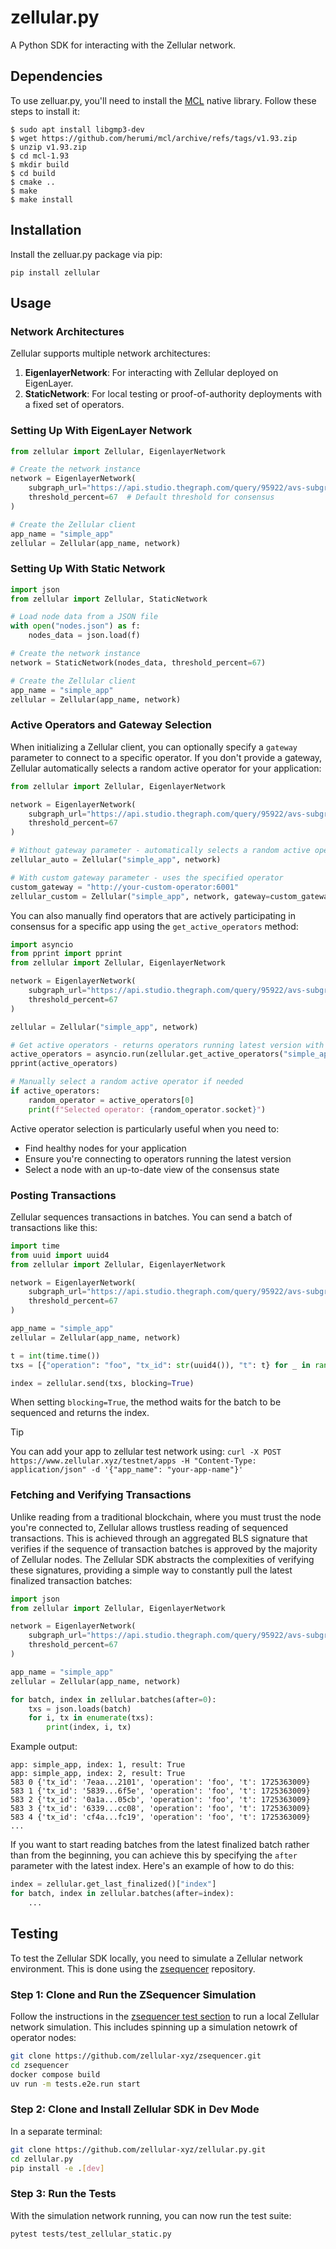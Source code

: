 # zellular.py

A Python SDK for interacting with the Zellular network.

## Dependencies

To use zelluar.py, you'll need to install the [MCL](https://github.com/herumi/mcl) native library. Follow these steps to install it:

```
$ sudo apt install libgmp3-dev
$ wget https://github.com/herumi/mcl/archive/refs/tags/v1.93.zip
$ unzip v1.93.zip
$ cd mcl-1.93
$ mkdir build
$ cd build
$ cmake ..
$ make
$ make install
```

## Installation

Install the zelluar.py package via pip:

```
pip install zellular
```

## Usage

### Network Architectures

Zellular supports multiple network architectures:

1. **EigenlayerNetwork**: For interacting with Zellular deployed on EigenLayer.
2. **StaticNetwork**: For local testing or proof-of-authority deployments with a fixed set of operators.

### Setting Up With EigenLayer Network

```python
from zellular import Zellular, EigenlayerNetwork

# Create the network instance
network = EigenlayerNetwork(
    subgraph_url="https://api.studio.thegraph.com/query/95922/avs-subgraph/v0.0.3",
    threshold_percent=67  # Default threshold for consensus
)

# Create the Zellular client
app_name = "simple_app"
zellular = Zellular(app_name, network)
```

### Setting Up With Static Network

```python
import json
from zellular import Zellular, StaticNetwork

# Load node data from a JSON file
with open("nodes.json") as f:
    nodes_data = json.load(f)

# Create the network instance
network = StaticNetwork(nodes_data, threshold_percent=67)

# Create the Zellular client
app_name = "simple_app"
zellular = Zellular(app_name, network)
```

### Active Operators and Gateway Selection

When initializing a Zellular client, you can optionally specify a `gateway` parameter to connect to a specific operator. If you don't provide a gateway, Zellular automatically selects a random active operator for your application:

```python
from zellular import Zellular, EigenlayerNetwork

network = EigenlayerNetwork(
    subgraph_url="https://api.studio.thegraph.com/query/95922/avs-subgraph/v0.0.3",
    threshold_percent=67
)

# Without gateway parameter - automatically selects a random active operator
zellular_auto = Zellular("simple_app", network)

# With custom gateway parameter - uses the specified operator
custom_gateway = "http://your-custom-operator:6001"
zellular_custom = Zellular("simple_app", network, gateway=custom_gateway)
```

You can also manually find operators that are actively participating in consensus for a specific app using the `get_active_operators` method:

```python
import asyncio
from pprint import pprint
from zellular import Zellular, EigenlayerNetwork

network = EigenlayerNetwork(
    subgraph_url="https://api.studio.thegraph.com/query/95922/avs-subgraph/v0.0.3",
    threshold_percent=67
)

zellular = Zellular("simple_app", network)

# Get active operators - returns operators running latest version with up-to-date consensus state
active_operators = asyncio.run(zellular.get_active_operators("simple_app"))
pprint(active_operators)

# Manually select a random active operator if needed
if active_operators:
    random_operator = active_operators[0]
    print(f"Selected operator: {random_operator.socket}")
```

Active operator selection is particularly useful when you need to:
- Find healthy nodes for your application
- Ensure you're connecting to operators running the latest version
- Select a node with an up-to-date view of the consensus state

### Posting Transactions

Zellular sequences transactions in batches. You can send a batch of transactions like this:

```python
import time
from uuid import uuid4
from zellular import Zellular, EigenlayerNetwork

network = EigenlayerNetwork(
    subgraph_url="https://api.studio.thegraph.com/query/95922/avs-subgraph/v0.0.3",
    threshold_percent=67
)

app_name = "simple_app"
zellular = Zellular(app_name, network)

t = int(time.time())
txs = [{"operation": "foo", "tx_id": str(uuid4()), "t": t} for _ in range(5)]

index = zellular.send(txs, blocking=True)
```

When setting `blocking=True`, the method waits for the batch to be sequenced and returns the index.

> [!TIP]
> You can add your app to zellular test network using:
> `curl -X POST https://www.zellular.xyz/testnet/apps -H "Content-Type: application/json" -d '{"app_name": "your-app-name"}'`


### Fetching and Verifying Transactions

Unlike reading from a traditional blockchain, where you must trust the node you're connected to, Zellular allows trustless reading of sequenced transactions. This is achieved through an aggregated BLS signature that verifies if the sequence of transaction batches is approved by the majority of Zellular nodes. The Zellular SDK abstracts the complexities of verifying these signatures, providing a simple way to constantly pull the latest finalized transaction batches:

```python
import json
from zellular import Zellular, EigenlayerNetwork

network = EigenlayerNetwork(
    subgraph_url="https://api.studio.thegraph.com/query/95922/avs-subgraph/v0.0.3",
    threshold_percent=67
)

app_name = "simple_app"
zellular = Zellular(app_name, network)

for batch, index in zellular.batches(after=0):
    txs = json.loads(batch)
    for i, tx in enumerate(txs):
        print(index, i, tx)
```
Example output:

```
app: simple_app, index: 1, result: True
app: simple_app, index: 2, result: True
583 0 {'tx_id': '7eaa...2101', 'operation': 'foo', 't': 1725363009}
583 1 {'tx_id': '5839...6f5e', 'operation': 'foo', 't': 1725363009}
583 2 {'tx_id': '0a1a...05cb', 'operation': 'foo', 't': 1725363009}
583 3 {'tx_id': '6339...cc08', 'operation': 'foo', 't': 1725363009}
583 4 {'tx_id': 'cf4a...fc19', 'operation': 'foo', 't': 1725363009}
...
```

If you want to start reading batches from the latest finalized batch rather than from the beginning, you can achieve this by specifying the `after` parameter with the latest index. Here's an example of how to do this:

```python
index = zellular.get_last_finalized()["index"]
for batch, index in zellular.batches(after=index):
    ...
```

## Testing

To test the Zellular SDK locally, you need to simulate a Zellular network environment. This is done using the [zsequencer](https://github.com/zellular-xyz/zsequencer/) repository.

### Step 1: Clone and Run the ZSequencer Simulation

Follow the instructions in the [zsequencer test section](https://github.com/zellular-xyz/zsequencer/#testing) to run a local Zellular network simulation. This includes spinning up a simulation netowrk of operator nodes:

```bash
git clone https://github.com/zellular-xyz/zsequencer.git
cd zsequencer
docker compose build
uv run -m tests.e2e.run start
```

### Step 2: Clone and Install Zellular SDK in Dev Mode

In a separate terminal:

```bash
git clone https://github.com/zellular-xyz/zellular.py.git
cd zellular.py
pip install -e .[dev]
```

### Step 3: Run the Tests

With the simulation network running, you can now run the test suite:

```bash
pytest tests/test_zellular_static.py
```